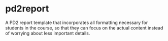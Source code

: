 pd2report
=========

A PD2 report template that incorporates all formatting necessary for students in the course, so that they can focus on the actual content instead of worrying about less important details.
